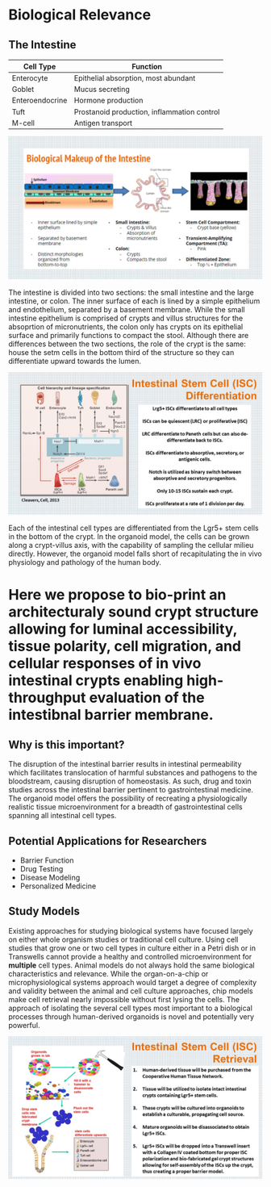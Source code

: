 # Biological Relevance

## The Intestine

Cell Type      | Function
-------------- | -------------
Enterocyte | Epithelial absorption, most abundant
Goblet | Mucus secreting
Enteroendocrine | Hormone production
Tuft | Prostanoid production, inflammation control
M-cell | Antigen transport

![Biological Makeup of the Intestine](/BioPics/Bio1.jpg)

The intestine is divided into two sections: the small intestine and the large intestine, or colon. The inner surface of each is lined by a simple epithelium and endothelium, separated by a basement membrane. While the small intestine epithelium is comprised of crypts and villus structures for the absoprtion of micronutrients, the colon only has crypts on its epithelial surface and primarily functions to compact the stool. Although there are differences between the two sections, the role of the crypt is the same: house the setm cells in the bottom third of the structure so they can differentiate upward towards the lumen. 

![Intestinal Stem Cell Differentiation](/BioPics/Bio2.jpg)

Each of the intestinal cell types are differentiated from the Lgr5+ stem cells in the bottom of the crypt. In the organoid model, the cells can be grown along a crypt-villus axis, with the capability of sampling the cellular milieu directly. However, the organoid model falls short of recapitulating the in vivo physiology and pathology of the human body. 

# Here we propose to bio-print an architecturaly sound crypt structure allowing for luminal accessibility, tissue polarity, cell migration, and cellular responses of in vivo intestinal crypts enabling high-throughput evaluation of the intestibnal barrier membrane.

## Why is this important? 

The disruption of the intestinal barrier results in intestinal permeability which facilitates translocation of harmful substances and pathogens to the bloodstream, causing disruption of homeostasis. As such, drug and toxin studies across the intestinal barrier pertinent to gastrointestinal medicine. The organoid model offers the possibility of recreating a physiologically realistic tissue microenvironment for a breadth of gastrointestinal cells spanning all intestinal cell types.

## Potential Applications for Researchers
  - Barrier Function
  - Drug Testing
  - Disease Modeling
  - Personalized Medicine


## Study Models

Existing approaches for studying biological systems have focused largely on either whole organism studies or traditional cell culture. Using cell studies that grow one or two cell types in culture either in a Petri dish or in Transwells cannot provide a healthy and controlled microenvironment for **multiple** cell types. Animal models do not always hold the same biological characteristics and relevance. While the organ-on-a-chip or microphysiological systems approach would target a degree of complexity and validity between the animal and cell culture approaches, chip models make cell retrieval nearly impossible without first lysing the cells. The approach of isolating the several cell types most important to a biological processes through human-derived organoids is novel and potentially very powerful. 

![Stem Cell Retrieval for Implantation into Bio-Fabricated Crypts](/BioPics/Bio3.jpg)

